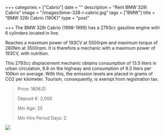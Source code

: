 +++
categories = ["Cabrio"]
date = ""
description = "Rent BMW 328i Cabrio"
image = "/images/bmw-328-i-cabrio.jpg"
tags = ["BMW"]
title = "BMW 328i Cabrio (180€)"
type = "post"

+++
The BMW 328i Cabrio (1998-1999) has a 2793cc gasoline engine with 6 cylinders located in line.

Reaches a maximum power of 193CV at 5500rpm and maximum torque of 280Nm at 3500rpm. It is therefore a mechanic with a maximum power of 193CV, with nutrition.

This 2793cc displacement mechanic obtains consumption of 13.5 liters in urban circulation, 6.8 on the highway and consumption of 9.3 liters per 100km on average. With this, the emission levels are placed in grams of CO2 per kilometer. Tourism, consequently, is exempt from registration tax.

> Price: 180€/D
>
> Deposit €: 2,000
>
> Min Age: 25
>
> Min Hire Period Days: 2

[![](/images/boton.png)](https://supercarmarbella.com/contact/ "Book")